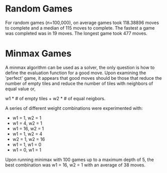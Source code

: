 # Random Games
For random games (n=100,000), on average games took 118.38896 moves to complete and a median of 115 moves to complete.
The fastest a game was completed was in 19 moves. The longest game took 477 moves.
# Minmax Games
A minmax algorithm can be used as a solver, the only question is how to define the evaluation function for a good move.
Upon examining the 'perfect' game, it appears that good moves should be those that reduce the number of empty tiles and 
reduce the number of tiles with neighbors of equal value or,

w1 * # of empty tiles + w2 * # of equal neigbors.

A series of different weight combinations were experimented with:
- w1 = 1,   w2 = 1
- w1 = 4,   w2 = 1
- w1 = 16,  w2 = 1
- w1 = 1,   w2 = 4
- w2 = 1,   w2 = 16
- w1 = 1,   w1 = 0
- w1 = 0,   w1 = 1

Upon running minimax with 100 games up to a maximum depth of 5, the best combination was w1 = 16, w2 = 1 with an average of 38 moves.